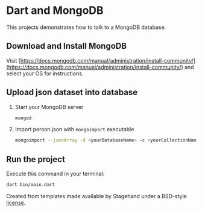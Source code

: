 # Dart and MongoDB

This projects demonstrates how to talk to a MongoDB database.

## Download and Install MongoDB

Visit [https://docs.mongodb.com/manual/administration/install-community/](https://docs.mongodb.com/manual/administration/install-community/) and select your OS for instructions.

## Upload json dataset into database

1. Start your MongoDB server

   ```bash
   mongod
   ```

2. Import person.json with `mongoimport` executable

   ```bash
   mongoimport --jsonArray -d <yourDatabaseName> -c <yourCollectionName> --file <path/To/File.json>
   ```

## Run the project

Execute this command in your terminal:

```bash
dart bin/main.dart
```

Created from templates made available by Stagehand under a BSD-style
[license](https://github.com/dart-lang/stagehand/blob/master/LICENSE).
